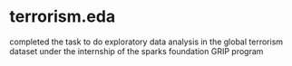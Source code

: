 # terrorism.eda
completed the task to do  exploratory data analysis in the global terrorism dataset  under the internship of the sparks foundation GRIP program 
